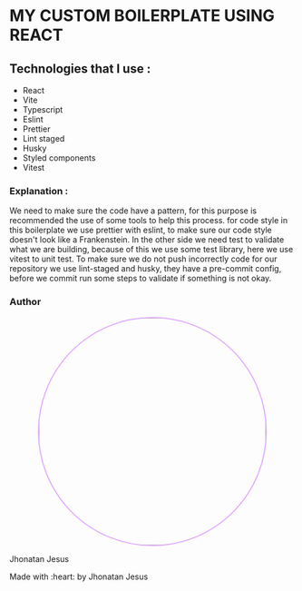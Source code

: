 # MY CUSTOM BOILERPLATE USING REACT

## Technologies that I use :

- React
- Vite
- Typescript
- Eslint
- Prettier
- Lint staged
- Husky
- Styled components
- Vitest

### Explanation :

We need to make sure the code have a pattern, for this purpose is recommended the use of some tools to help this process.
for code style in this boilerplate we use prettier with eslint, to make sure our code style doesn't look like a Frankenstein. In the other side we need test to validate what we are building, because of this we use some test library, here we use vitest to unit test. To make sure we do not push incorrectly code for our repository we use lint-staged and husky, they have a pre-commit config, before we commit run some steps to validate if something is not okay.

### Author

<div style="text-align:center; display:flex;flex-direction:column; align-items:center; gap:1rem; color:#14C8FE;">
<img src="https://avatars.githubusercontent.com/u/61719180?s=400&u=06b559d4e211817e13bb349ce04b562e5a12473e&v=4"
height="400px"
width="400px" style="border-radius:50%; border: solid 2px #e1acff;"
/>
</div>
<p> Jhonatan Jesus </p>
<p> Made with :heart: by Jhonatan Jesus</p>
